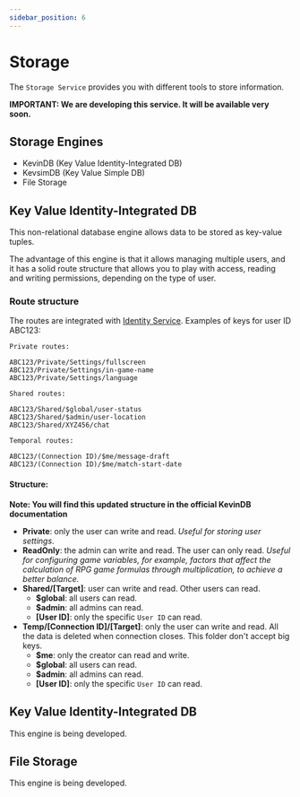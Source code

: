 ```yaml
---
sidebar_position: 6
---
```


# Storage

The `Storage Service` provides you with different tools to store information.

**IMPORTANT: We are developing this service. It will be available very soon.**


## Storage Engines
* KevinDB (Key Value Identity-Integrated DB)
* KevsimDB (Key Value Simple DB)
* File Storage

## Key Value Identity-Integrated DB

This non-relational database engine allows data to be stored as key-value tuples.

The advantage of this engine is that it allows managing multiple users, and it has a solid route structure that allows you to play with access, reading and writing permissions, depending on the type of user.

### Route structure
The routes are integrated with [Identity Service](./identity.md).
Examples of keys for user ID ABC123:

```
Private routes:

ABC123/Private/Settings/fullscreen
ABC123/Private/Settings/in-game-name
ABC123/Private/Settings/language

Shared routes:

ABC123/Shared/$global/user-status
ABC123/Shared/$admin/user-location
ABC123/Shared/XYZ456/chat

Temporal routes:

ABC123/(Connection ID)/$me/message-draft
ABC123/(Connection ID)/$me/match-start-date
```

#### Structure:
**Note: You will find this updated structure in the official KevinDB documentation**
* **Private**: only the user can write and read. *Useful for storing user settings*.
* **ReadOnly**: the admin can write and read. The user can only read. *Useful for configuring game variables, for example, factors that affect the calculation of RPG game formulas through multiplication, to achieve a better balance.*
* **Shared/[Target]**: user can write and read. Other users can read.
  * **$global**: all users can read.
  * **$admin**: all admins can read.
  * **[User ID]**: only the specific `User ID` can read.
* **Temp/[Connection ID]/[Target]**: only the user can write and read. All the data is deleted when connection closes. This folder don't accept big keys.
  * **$me**: only the creator can read and write.
  * **$global**: all users can read.
  * **$admin**: all admins can read.
  * **[User ID]**: only the specific `User ID` can read.



## Key Value Identity-Integrated DB
This engine is being developed.

## File Storage
This engine is being developed.
